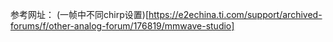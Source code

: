 参考网址：
(一帧中不同chirp设置)[https://e2echina.ti.com/support/archived-forums/f/other-analog-forum/176819/mmwave-studio]
